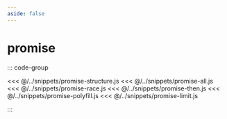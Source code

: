 ```yaml
---
aside: false
---
```


# promise

::: code-group

<<< @/../snippets/promise-structure.js
<<< @/../snippets/promise-all.js
<<< @/../snippets/promise-race.js
<<< @/../snippets/promise-then.js
<<< @/../snippets/promise-polyfill.js
<<< @/../snippets/promise-limit.js

:::
